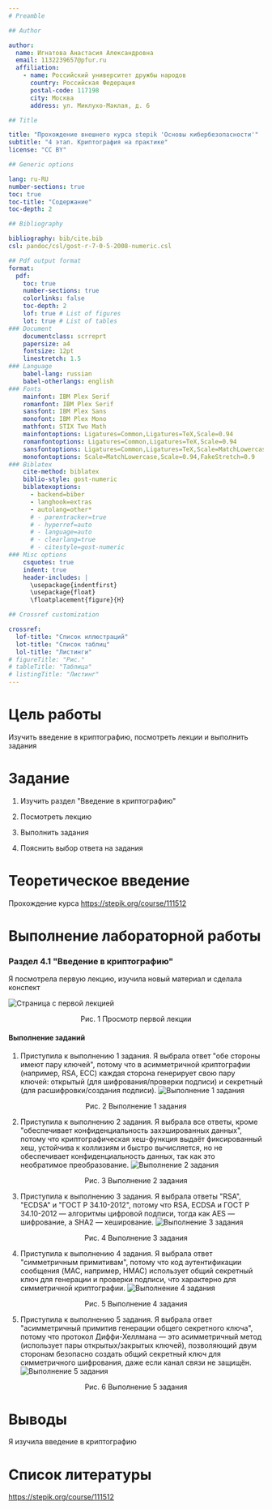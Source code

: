 ```yaml
---
# Preamble

## Author

author:
  name: Игнатова Анастасия Александровна
  email: 1132239657@pfur.ru
  affiliation:
    - name: Российский университет дружбы народов
      country: Российская Федерация
      postal-code: 117198
      city: Москва
      address: ул. Миклухо-Маклая, д. 6

## Title

title: "Прохождение внешнего курса stepik 'Основы кибербезопасности'"
subtitle: "4 этап. Криптография на практике"
license: "CC BY"

## Generic options

lang: ru-RU
number-sections: true
toc: true
toc-title: "Содержание"
toc-depth: 2

## Bibliography

bibliography: bib/cite.bib
csl: pandoc/csl/gost-r-7-0-5-2008-numeric.csl

## Pdf output format
format:
  pdf:
    toc: true
    number-sections: true
    colorlinks: false
    toc-depth: 2
    lof: true # List of figures
    lot: true # List of tables
### Document
    documentclass: scrreprt
    papersize: a4
    fontsize: 12pt
    linestretch: 1.5
### Language
    babel-lang: russian
    babel-otherlangs: english
### Fonts
    mainfont: IBM Plex Serif
    romanfont: IBM Plex Serif
    sansfont: IBM Plex Sans
    monofont: IBM Plex Mono
    mathfont: STIX Two Math
    mainfontoptions: Ligatures=Common,Ligatures=TeX,Scale=0.94
    romanfontoptions: Ligatures=Common,Ligatures=TeX,Scale=0.94
    sansfontoptions: Ligatures=Common,Ligatures=TeX,Scale=MatchLowercase,Scale=0.94
    monofontoptions: Scale=MatchLowercase,Scale=0.94,FakeStretch=0.9
### Biblatex
    cite-method: biblatex
    biblio-style: gost-numeric
    biblatexoptions:
      - backend=biber
      - langhook=extras
      - autolang=other*
      # - parentracker=true
      # - hyperref=auto
      # - language=auto
      # - clearlang=true
      # - citestyle=gost-numeric
### Misc options
    csquotes: true
    indent: true
    header-includes: |
      \usepackage{indentfirst}
      \usepackage{float}
      \floatplacement{figure}{H}

## Crossref customization

crossref:
  lof-title: "Список иллюстраций"
  lot-title: "Список таблиц"
  lol-title: "Листинги"
# figureTitle: "Рис."
# tableTitle: "Таблица"
# listingTitle: "Листинг"
---
```


# Цель работы

Изучить введение в криптографию, посмотреть лекции и выполнить задания

# Задание

1. Изучить раздел "Введение в криптографию"

2. Посмотреть лекцию

3. Выполнить задания

4. Пояснить выбор ответа на задания

# Теоретическое введение

Прохождение курса https://stepik.org/course/111512

# Выполнение лабораторной работы

### Раздел 4.1 "Введение в криптографию"

Я посмотрела первую лекцию, изучила новый материал и сделала конспект

![Страница с первой лекцией](image/1.png)
<p align="center">Рис. 1 Просмотр первой лекции</p>


#### Выполнение заданий

1. Приступила к выполнению 1 задания. Я выбрала ответ "обе стороны имеют пару ключей", потому что в асимметричной криптографии (например, RSA, ECC) каждая сторона генерирует свою пару ключей: открытый (для шифрования/проверки подписи) и секретный (для расшифровки/создания подписи).
![Выполнение 1 задания](image/2.png)
<p align="center">Рис. 2 Выполнение 1 задания</p>


2. Приступила к выполнению 2 задания. Я выбрала все ответы, кроме "обеспечивает конфиденциальность захэшированных данных", потому что криптографическая хеш-функция выдаёт фиксированный хеш, устойчива к коллизиям и быстро вычисляется, но не обеспечивает конфиденциальность данных, так как это необратимое преобразование. 
![Выполнение 2 задания](image/3.png)
<p align="center">Рис. 3 Выполнение 2 задания</p>


3. Приступила к выполнению 3 задания. Я выбрала ответы "RSA", "ECDSA" и "ГОСТ Р 34.10-2012", потому что RSA, ECDSA и ГОСТ Р 34.10-2012 — алгоритмы цифровой подписи, тогда как AES — шифрование, а SHA2 — хеширование.
![Выполнение 3 задания](image/4.png)
<p align="center">Рис. 4 Выполнение 3 задания</p>


4. Приступила к выполнению 4 задания. Я выбрала ответ "симметричным примитивам", потому что код аутентификации сообщения (MAC, например, HMAC) использует общий секретный ключ для генерации и проверки подписи, что характерно для симметричной криптографии.
![Выполнение 4 задания](image/5.png)
<p align="center">Рис. 5 Выполнение 4 задания</p>


5. Приступила к выполнению 5 задания. Я выбрала ответ "асимметричный примитив генерации общего секретного ключа", потому что протокол Диффи-Хеллмана — это асимметричный метод (использует пары открытых/закрытых ключей), позволяющий двум сторонам безопасно создать общий секретный ключ для симметричного шифрования, даже если канал связи не защищён.
![Выполнение 5 задания](image/6.png)
<p align="center">Рис. 6 Выполнение 5 задания</p>

# Выводы

Я изучила введение в криптографию

# Список литературы

https://stepik.org/course/111512